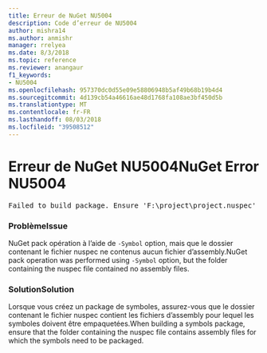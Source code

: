 ```yaml
---
title: Erreur de NuGet NU5004
description: Code d’erreur de NU5004
author: mishra14
ms.author: anmishr
manager: rrelyea
ms.date: 8/3/2018
ms.topic: reference
ms.reviewer: anangaur
f1_keywords:
- NU5004
ms.openlocfilehash: 957370dc0d55e09e58806948b5af49b68b19b4d4
ms.sourcegitcommit: 4d139cb54a46616ae48d1768fa108ae3bf450d5b
ms.translationtype: MT
ms.contentlocale: fr-FR
ms.lasthandoff: 08/03/2018
ms.locfileid: "39508512"
---
```

# <a name="nuget-error-nu5004"></a><span data-ttu-id="2d2d1-103">Erreur de NuGet NU5004</span><span class="sxs-lookup"><span data-stu-id="2d2d1-103">NuGet Error NU5004</span></span>
<pre>Failed to build package. Ensure 'F:\project\project.nuspec' includes assembly files. For help on building symbols package, visit http://docs.nuget.org/.</pre>

### <a name="issue"></a><span data-ttu-id="2d2d1-104">Problème</span><span class="sxs-lookup"><span data-stu-id="2d2d1-104">Issue</span></span>

<span data-ttu-id="2d2d1-105">NuGet pack opération à l’aide de `-Symbol` option, mais que le dossier contenant le fichier nuspec ne contenus aucun fichier d’assembly.</span><span class="sxs-lookup"><span data-stu-id="2d2d1-105">NuGet pack operation was performed using `-Symbol` option, but the folder containing the nuspec file contained no assembly files.</span></span> 


### <a name="solution"></a><span data-ttu-id="2d2d1-106">Solution</span><span class="sxs-lookup"><span data-stu-id="2d2d1-106">Solution</span></span>

<span data-ttu-id="2d2d1-107">Lorsque vous créez un package de symboles, assurez-vous que le dossier contenant le fichier nuspec contient les fichiers d’assembly pour lequel les symboles doivent être empaquetées.</span><span class="sxs-lookup"><span data-stu-id="2d2d1-107">When building a symbols package, ensure that the folder containing the nuspec file contains assembly files for which the symbols need to be packaged.</span></span>

